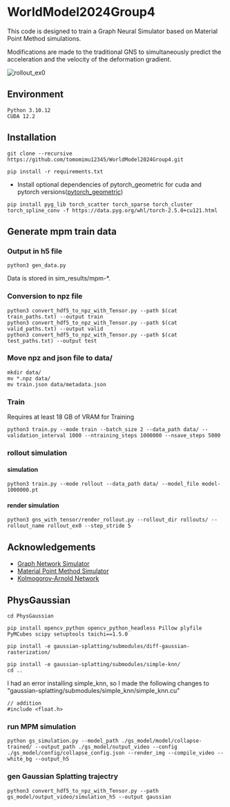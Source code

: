 # WorldModel2024Group4
This code is designed to train a Graph Neural Simulator based on Material Point Method simulations. 

Modifications are made to the traditional GNS to simultaneously predict the acceleration and the velocity of the deformation gradient.

![rollout_ex0](https://github.com/user-attachments/assets/2431bf53-ed86-47e2-bea6-ec0724bdb1fd)



## Environment
```
Python 3.10.12
CUDA 12.2
```

## Installation
```
git clone --recursive https://github.com/tomomimu12345/WorldModel2024Group4.git
```
```
pip install -r requirements.txt
```

- Install optional dependencies of pytorch_geometric for cuda and pytorch versions([pytorch_geometric](https://pytorch-geometric.readthedocs.io/en/latest/install/installation.html))

```
pip install pyg_lib torch_scatter torch_sparse torch_cluster torch_spline_conv -f https://data.pyg.org/whl/torch-2.5.0+cu121.html
```

## Generate mpm train data
### Output in h5 file
```
python3 gen_data.py
```
Data is stored in sim_results/mpm-*.
### Conversion to npz file
```
python3 convert_hdf5_to_npz_with_Tensor.py --path $(cat train_paths.txt) --output train
python3 convert_hdf5_to_npz_with_Tensor.py --path $(cat valid_paths.txt) --output valid
python3 convert_hdf5_to_npz_with_Tensor.py --path $(cat test_paths.txt) --output test
```
### Move npz and json file to data/
```
mkdir data/
mv *.npz data/
mv train.json data/metadata.json
```

### Train
Requires at least 18 GB of VRAM for Training
```
python3 train.py --mode train --batch_size 2 --data_path data/ --validation_interval 1000 --ntraining_steps 1000000 --nsave_steps 5000 
```

### rollout simulation
#### simulation
```
python3 train.py --mode rollout --data_path data/ --model_file model-1000000.pt
```
#### render simulation
```
python3 gns_with_tensor/render_rollout.py --rollout_dir rollouts/ --rollout_name rollout_ex0 --step_stride 5
```

## Acknowledgements
- [Graph Network Simulator](https://github.com/geoelements/gns)
- [Material Point Method Simulator](https://github.com/zeshunzong/warp-mpm)
- [Kolmogorov-Arnold Network](https://github.com/Blealtan/efficient-kan)

## PhysGaussian 
```
cd PhysGaussian
```
```
pip install opencv_python opencv_python_headless Pillow plyfile PyMCubes scipy setuptools taichi==1.5.0
```
```
pip install -e gaussian-splatting/submodules/diff-gaussian-rasterization/
```
```
pip install -e gaussian-splatting/submodules/simple-knn/
cd ..
```
I had an error installing simple_knn, so I made the following changes to "gaussian-splatting/submodules/simple_knn/simple_knn.cu"
```
// addition
#include <float.h>
```

### run MPM simulation
```
python gs_simulation.py --model_path ./gs_model/model/collapse-trained/ --output_path ./gs_model/output_video --config ./gs_model/config/collapse_config.json --render_img --compile_video --white_bg --output_h5
```
### gen Gaussian Splatting trajectry 
```
python3 convert_hdf5_to_npz_with_Tensor.py --path gs_model/output_video/simulation_h5 --output gaussian
```